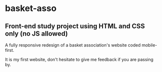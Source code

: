 # basket-asso
## Front-end study project using HTML and CSS only (no JS allowed)
A fully responsive redesign of a basket association's website coded mobile-first.

It is my first website, don't hesitate to give me feedback if you are passing by.
